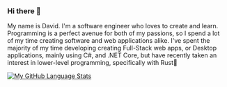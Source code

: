 ### Hi there 👋
<p>   My name is David. I'm a software engineer who loves to create and learn. Programming is a perfect avenue for both of my passions, so I spend a lot of my time creating software and web applications alike. I've spent the majority of my time developing creating Full-Stack web apps, or Desktop applications, mainly using C#, and .NET Core, but have recently taken an interest in lower-level programming, specifically with Rust🦀
</p>

[![My GitHub Language Stats](https://github-readme-stats.vercel.app/api/top-langs/?username=davidgordon12&langs_count=5&theme=tokyonight)]()
